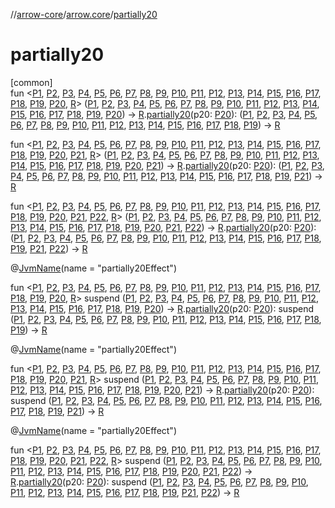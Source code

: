 //[arrow-core](../../index.md)/[arrow.core](index.md)/[partially20](partially20.md)

# partially20

[common]\
fun &lt;[P1](partially20.md), [P2](partially20.md), [P3](partially20.md), [P4](partially20.md), [P5](partially20.md), [P6](partially20.md), [P7](partially20.md), [P8](partially20.md), [P9](partially20.md), [P10](partially20.md), [P11](partially20.md), [P12](partially20.md), [P13](partially20.md), [P14](partially20.md), [P15](partially20.md), [P16](partially20.md), [P17](partially20.md), [P18](partially20.md), [P19](partially20.md), [P20](partially20.md), [R](partially20.md)&gt; ([P1](partially20.md), [P2](partially20.md), [P3](partially20.md), [P4](partially20.md), [P5](partially20.md), [P6](partially20.md), [P7](partially20.md), [P8](partially20.md), [P9](partially20.md), [P10](partially20.md), [P11](partially20.md), [P12](partially20.md), [P13](partially20.md), [P14](partially20.md), [P15](partially20.md), [P16](partially20.md), [P17](partially20.md), [P18](partially20.md), [P19](partially20.md), [P20](partially20.md)) -&gt; [R](partially20.md).[partially20](partially20.md)(p20: [P20](partially20.md)): ([P1](partially20.md), [P2](partially20.md), [P3](partially20.md), [P4](partially20.md), [P5](partially20.md), [P6](partially20.md), [P7](partially20.md), [P8](partially20.md), [P9](partially20.md), [P10](partially20.md), [P11](partially20.md), [P12](partially20.md), [P13](partially20.md), [P14](partially20.md), [P15](partially20.md), [P16](partially20.md), [P17](partially20.md), [P18](partially20.md), [P19](partially20.md)) -&gt; [R](partially20.md)

fun &lt;[P1](partially20.md), [P2](partially20.md), [P3](partially20.md), [P4](partially20.md), [P5](partially20.md), [P6](partially20.md), [P7](partially20.md), [P8](partially20.md), [P9](partially20.md), [P10](partially20.md), [P11](partially20.md), [P12](partially20.md), [P13](partially20.md), [P14](partially20.md), [P15](partially20.md), [P16](partially20.md), [P17](partially20.md), [P18](partially20.md), [P19](partially20.md), [P20](partially20.md), [P21](partially20.md), [R](partially20.md)&gt; ([P1](partially20.md), [P2](partially20.md), [P3](partially20.md), [P4](partially20.md), [P5](partially20.md), [P6](partially20.md), [P7](partially20.md), [P8](partially20.md), [P9](partially20.md), [P10](partially20.md), [P11](partially20.md), [P12](partially20.md), [P13](partially20.md), [P14](partially20.md), [P15](partially20.md), [P16](partially20.md), [P17](partially20.md), [P18](partially20.md), [P19](partially20.md), [P20](partially20.md), [P21](partially20.md)) -&gt; [R](partially20.md).[partially20](partially20.md)(p20: [P20](partially20.md)): ([P1](partially20.md), [P2](partially20.md), [P3](partially20.md), [P4](partially20.md), [P5](partially20.md), [P6](partially20.md), [P7](partially20.md), [P8](partially20.md), [P9](partially20.md), [P10](partially20.md), [P11](partially20.md), [P12](partially20.md), [P13](partially20.md), [P14](partially20.md), [P15](partially20.md), [P16](partially20.md), [P17](partially20.md), [P18](partially20.md), [P19](partially20.md), [P21](partially20.md)) -&gt; [R](partially20.md)

fun &lt;[P1](partially20.md), [P2](partially20.md), [P3](partially20.md), [P4](partially20.md), [P5](partially20.md), [P6](partially20.md), [P7](partially20.md), [P8](partially20.md), [P9](partially20.md), [P10](partially20.md), [P11](partially20.md), [P12](partially20.md), [P13](partially20.md), [P14](partially20.md), [P15](partially20.md), [P16](partially20.md), [P17](partially20.md), [P18](partially20.md), [P19](partially20.md), [P20](partially20.md), [P21](partially20.md), [P22](partially20.md), [R](partially20.md)&gt; ([P1](partially20.md), [P2](partially20.md), [P3](partially20.md), [P4](partially20.md), [P5](partially20.md), [P6](partially20.md), [P7](partially20.md), [P8](partially20.md), [P9](partially20.md), [P10](partially20.md), [P11](partially20.md), [P12](partially20.md), [P13](partially20.md), [P14](partially20.md), [P15](partially20.md), [P16](partially20.md), [P17](partially20.md), [P18](partially20.md), [P19](partially20.md), [P20](partially20.md), [P21](partially20.md), [P22](partially20.md)) -&gt; [R](partially20.md).[partially20](partially20.md)(p20: [P20](partially20.md)): ([P1](partially20.md), [P2](partially20.md), [P3](partially20.md), [P4](partially20.md), [P5](partially20.md), [P6](partially20.md), [P7](partially20.md), [P8](partially20.md), [P9](partially20.md), [P10](partially20.md), [P11](partially20.md), [P12](partially20.md), [P13](partially20.md), [P14](partially20.md), [P15](partially20.md), [P16](partially20.md), [P17](partially20.md), [P18](partially20.md), [P19](partially20.md), [P21](partially20.md), [P22](partially20.md)) -&gt; [R](partially20.md)

@[JvmName](https://kotlinlang.org/api/latest/jvm/stdlib/kotlin.jvm/-jvm-name/index.html)(name = "partially20Effect")

fun &lt;[P1](partially20.md), [P2](partially20.md), [P3](partially20.md), [P4](partially20.md), [P5](partially20.md), [P6](partially20.md), [P7](partially20.md), [P8](partially20.md), [P9](partially20.md), [P10](partially20.md), [P11](partially20.md), [P12](partially20.md), [P13](partially20.md), [P14](partially20.md), [P15](partially20.md), [P16](partially20.md), [P17](partially20.md), [P18](partially20.md), [P19](partially20.md), [P20](partially20.md), [R](partially20.md)&gt; suspend ([P1](partially20.md), [P2](partially20.md), [P3](partially20.md), [P4](partially20.md), [P5](partially20.md), [P6](partially20.md), [P7](partially20.md), [P8](partially20.md), [P9](partially20.md), [P10](partially20.md), [P11](partially20.md), [P12](partially20.md), [P13](partially20.md), [P14](partially20.md), [P15](partially20.md), [P16](partially20.md), [P17](partially20.md), [P18](partially20.md), [P19](partially20.md), [P20](partially20.md)) -&gt; [R](partially20.md).[partially20](partially20.md)(p20: [P20](partially20.md)): suspend ([P1](partially20.md), [P2](partially20.md), [P3](partially20.md), [P4](partially20.md), [P5](partially20.md), [P6](partially20.md), [P7](partially20.md), [P8](partially20.md), [P9](partially20.md), [P10](partially20.md), [P11](partially20.md), [P12](partially20.md), [P13](partially20.md), [P14](partially20.md), [P15](partially20.md), [P16](partially20.md), [P17](partially20.md), [P18](partially20.md), [P19](partially20.md)) -&gt; [R](partially20.md)

@[JvmName](https://kotlinlang.org/api/latest/jvm/stdlib/kotlin.jvm/-jvm-name/index.html)(name = "partially20Effect")

fun &lt;[P1](partially20.md), [P2](partially20.md), [P3](partially20.md), [P4](partially20.md), [P5](partially20.md), [P6](partially20.md), [P7](partially20.md), [P8](partially20.md), [P9](partially20.md), [P10](partially20.md), [P11](partially20.md), [P12](partially20.md), [P13](partially20.md), [P14](partially20.md), [P15](partially20.md), [P16](partially20.md), [P17](partially20.md), [P18](partially20.md), [P19](partially20.md), [P20](partially20.md), [P21](partially20.md), [R](partially20.md)&gt; suspend ([P1](partially20.md), [P2](partially20.md), [P3](partially20.md), [P4](partially20.md), [P5](partially20.md), [P6](partially20.md), [P7](partially20.md), [P8](partially20.md), [P9](partially20.md), [P10](partially20.md), [P11](partially20.md), [P12](partially20.md), [P13](partially20.md), [P14](partially20.md), [P15](partially20.md), [P16](partially20.md), [P17](partially20.md), [P18](partially20.md), [P19](partially20.md), [P20](partially20.md), [P21](partially20.md)) -&gt; [R](partially20.md).[partially20](partially20.md)(p20: [P20](partially20.md)): suspend ([P1](partially20.md), [P2](partially20.md), [P3](partially20.md), [P4](partially20.md), [P5](partially20.md), [P6](partially20.md), [P7](partially20.md), [P8](partially20.md), [P9](partially20.md), [P10](partially20.md), [P11](partially20.md), [P12](partially20.md), [P13](partially20.md), [P14](partially20.md), [P15](partially20.md), [P16](partially20.md), [P17](partially20.md), [P18](partially20.md), [P19](partially20.md), [P21](partially20.md)) -&gt; [R](partially20.md)

@[JvmName](https://kotlinlang.org/api/latest/jvm/stdlib/kotlin.jvm/-jvm-name/index.html)(name = "partially20Effect")

fun &lt;[P1](partially20.md), [P2](partially20.md), [P3](partially20.md), [P4](partially20.md), [P5](partially20.md), [P6](partially20.md), [P7](partially20.md), [P8](partially20.md), [P9](partially20.md), [P10](partially20.md), [P11](partially20.md), [P12](partially20.md), [P13](partially20.md), [P14](partially20.md), [P15](partially20.md), [P16](partially20.md), [P17](partially20.md), [P18](partially20.md), [P19](partially20.md), [P20](partially20.md), [P21](partially20.md), [P22](partially20.md), [R](partially20.md)&gt; suspend ([P1](partially20.md), [P2](partially20.md), [P3](partially20.md), [P4](partially20.md), [P5](partially20.md), [P6](partially20.md), [P7](partially20.md), [P8](partially20.md), [P9](partially20.md), [P10](partially20.md), [P11](partially20.md), [P12](partially20.md), [P13](partially20.md), [P14](partially20.md), [P15](partially20.md), [P16](partially20.md), [P17](partially20.md), [P18](partially20.md), [P19](partially20.md), [P20](partially20.md), [P21](partially20.md), [P22](partially20.md)) -&gt; [R](partially20.md).[partially20](partially20.md)(p20: [P20](partially20.md)): suspend ([P1](partially20.md), [P2](partially20.md), [P3](partially20.md), [P4](partially20.md), [P5](partially20.md), [P6](partially20.md), [P7](partially20.md), [P8](partially20.md), [P9](partially20.md), [P10](partially20.md), [P11](partially20.md), [P12](partially20.md), [P13](partially20.md), [P14](partially20.md), [P15](partially20.md), [P16](partially20.md), [P17](partially20.md), [P18](partially20.md), [P19](partially20.md), [P21](partially20.md), [P22](partially20.md)) -&gt; [R](partially20.md)
